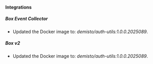 
#### Integrations

##### Box Event Collector

- Updated the Docker image to: *demisto/auth-utils:1.0.0.2025089*.

##### Box v2

- Updated the Docker image to: *demisto/auth-utils:1.0.0.2025089*.

